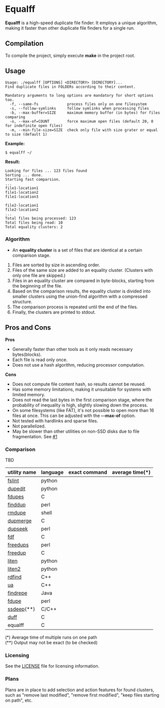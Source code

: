 # Equalff

**Equalff** is a high-speed duplicate file finder. It employs a unique algorithm, making it faster than other duplicate file finders for a single run.

## Compilation
To compile the project, simply execute **make** in the project root.

## Usage
```
Usage: ./equalff [OPTIONS] <DIRECTORY> [DIRECTORY]...
Find duplicate files in FOLDERs according to their content.

Mandatory arguments to long options are mandatory for short options too.
  -f, --same-fs             process files only on one filesystem
  -s, --follow-symlinks     follow symlinks when processing files
  -b, --max-buffer=SIZE     maximum memory buffer (in bytes) for files comparing
  -o, --max-of=COUNT        force maximum open files (default 20, 0 for indefinite open files)
  -m, --min-file-size=SIZE  check only file with size grater or equal to size (default 1)
```

**Example:**
```
$ equalff ~/
```
**Result:**
```
Looking for files ... 123 files found
Sorting ... done.
Starting fast comparsion.
...
file1-location1
file1-location2
file1-location3

file2-location1
file2-location2
...
Total files being processed: 123
Total files being read: 10
Total equality clusters: 2
```

### Algorithm
- An **equality cluster** is a set of files that are identical at a certain comparison stage.
1. Files are sorted by size in ascending order.
1. Files of the same size are added to an equality cluster. (Clusters with only one file are skipped.)
1. Files in an equality cluster are compared in byte-blocks, starting from the beginning of the file.
1. Based on the comparison results, the equality cluster is divided into smaller clusters using the union-find algorithm with a compressed structure.
1. The comparison process is repeated until the end of the files.
1. Finally, the clusters are printed to stdout.

## Pros and Cons
**Pros**
- Generally faster than other tools as it only reads necessary bytes(blocks).
- Each file is read only once.
- Does not use a hash algorithm, reducing processor computation.

**Cons**
- Does not compute file content hash, so results cannot be reused.
- Has some memory limitations, making it unsuitable for systems with limited memory.
- Does not read the last bytes in the first comparison stage, where the probability of inequality is high, slightly slowing down the process.
- On some filesystems (like FAT), it's not possible to open more than 16 files at once. This can be adjusted with the **--max-of** option.
- Not tested with hardlinks and sparse files.
- Not parallelized.
- May be slower than other utilities on non-SSD disks due to file fragmentation. See [#1](https://github.com/jhkst/equalff/issues/1)


### Comparison
TBD

| utility name                                               | language | exact command | average time(*) |
|------------------------------------------------------------|----------|---------------|-----------------|
| [fslint](http://www.pixelbeat.org/fslint/)                 | python   |               |                 |
| [dupedit](http://www.pixelbeat.org/fslint/)                | python   |               |                 |
| [fdupes](https://github.com/adrianlopezroche/fdupes)       | C        |               |                 |
| [finddup](http://finddup.sourceforge.net/)                 | perl     |               |                 |
| [rmdupe](https://github.com/IgnorantGuru/rmdupe)           | shell    |               |                 |
| [dupmerge](https://sourceforge.net/projects/dupmerge/)     | C        |               |                 |
| [dupseek](http://www.beautylabs.net/software/dupseek.html) | perl     |               |                 |
| [fdf](https://github.com/harski/fdf)                       | C        |               |                 |
| [freedups](http://www.stearns.org/freedups/)               | perl     |               |                 |
| [freedup](http://freedup.org/)                             | C        |               |                 |
| [liten](https://code.google.com/archive/p/liten/)          | python   |               |                 |
| [liten2](https://code.google.com/archive/p/liten2/)        | python   |               |                 |
| [rdfind](https://rdfind.pauldreik.se/)                     | C++      |               |                 |
| [ua](https://github.com/euedge/ua)                         | C++      |               |                 |
| [findrepe](https://github.com/franci/findrepe)             | Java     |               |                 |
| [fdupe](https://neaptide.org/projects/fdupe/)              | perl     |               |                 |
| [ssdeep](http://ssdeep.sourceforge.net/)(**)               | C/C++    |               |                 |
| [duff](http://duff.dreda.org/)                             | C        |               |                 |
| equalff                                                    | C        |               |                 |

(\*) Average time of multiple runs on one path<br>
(**) Output may not be exact (to be checked)

### Licensing
See the [LICENSE](LICENSE) file for licensing information.

### Plans
Plans are in place to add selection and action features for found clusters, such as "remove last modified", "remove first modified", "keep files starting on path", etc.